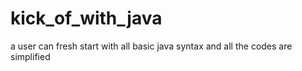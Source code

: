# kick_of_with_java
a user can fresh start with all basic java syntax and all the codes are simplified
